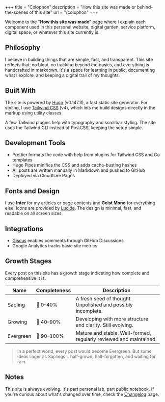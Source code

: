 +++
title = "Colophon"
description = "How this site was made or behind-the-scenes of this site"
url = "/colophon"
+++

Welcome to the "**How this site was made**" page where I explain each component used in this personal website, digital garden, service platform, digital space, or whatever this site currently is.

## Philosophy

I believe in building things that are simple, fast, and transparent. This site reflects that: no bloat, no tracking beyond the basics, and everything is handcrafted in markdown. It's a space for learning in public, documenting what I explore, and keeping a digital trail of my thoughts.

## Built With

The site is powered by [Hugo](https://gohugo.io/) (v0.147.3), a fast static site generator. For styling, I use [Tailwind CSS](https://tailwindcss.com/) (v4), which lets me build designs directly in the markup using utility classes.

A few Tailwind plugins help with typography and scrollbar styling. The site uses the Tailwind CLI instead of PostCSS, keeping the setup simple.

## Development Tools

- Prettier formats the code with help from plugins for Tailwind CSS and Go templates
- Hugo Pipes minifies the CSS and adds cache-busting hashes
- All posts are written manually in Markdown and pushed to GitHub
- Deployed via Cloudflare Pages

## Fonts and Design

I use **Inter** for my articles or page contents and **Geist Mono** for everything else. Icons are provided by [Lucide](https://lucide.dev/). The design is minimal, fast, and readable on all screen sizes.

## Integrations

- [Giscus](https://giscus.app/) enables comments through GitHub Discussions
- Google Analytics tracks basic site metrics

## Growth Stages

Every post on this site has a growth stage indicating how complete and comprehensive it is.

| Name      | Completeness | Description                                                        |
|-----------|--------------|--------------------------------------------------------------------|
| Sapling   | 🌱 0–40%      | A fresh seed of thought. Unpolished and possibly incomplete.       |
| Growing   | 🌿 40–90%     | Developing with more structure and clarity. Still evolving.        |
| Evergreen | 🌳 90–100%    | Mature and stable. Well-formed, regularly reviewed and maintained. |

> In a perfect world, every post would become Evergreen. But some ideas linger as Saplings... half-grown, half-forgotten, and waiting for rain.

## Notes

This site is always evolving. It's part personal lab, part public notebook. If you're curious about what's changed over time, check the [Changelog](/changelog) page.
